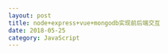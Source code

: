 ```yaml
---
layout: post
title: node+express+vue+mongodb实现前后端交互
date: 2018-05-25
category: JavaScript
---
```






